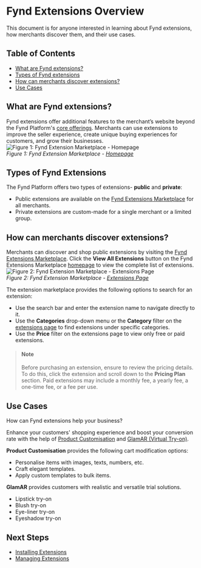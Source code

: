 # Fynd Extensions Overview
This document is for anyone interested in learning about Fynd extensions, how merchants discover them, and their use cases.

## Table of Contents
- [What are Fynd extensions?](#item-one)
- [Types of Fynd extensions](#item-two)
- [How can merchants discover extensions?](#item-three)
- [Use Cases](#item-four)

<a id="item-one"></a>
## What are Fynd extensions?
Fynd extensions offer additional features to the merchant’s website beyond the Fynd Platform's [core offerings](https://platform.fynd.com/features). Merchants can use extensions to improve the seller experience, create unique buying experiences for customers, and grow their businesses.
![Figure 1: Fynd Extension Marketplace - Homepage](https://github.com/debashisborgohain/docs/assets/98230826/fd3721a9-0e9f-4185-ba06-c55b1b03ae4a)  
*Figure 1: Fynd Extension Marketplace - [Homepage](https://extensions.fynd.com/)*

<a id="item-two"></a>
## Types of Fynd Extensions
The Fynd Platform offers two types of extensions- **public** and **private**:
- Public extensions are available on the [Fynd Extensions Marketplace](https://extensions.fynd.com/) for all merchants.
- Private extensions are custom-made for a single merchant or a limited group. 

<a id="item-three"></a>
## How can merchants discover extensions?
Merchants can discover and shop public extensions by visiting the [Fynd Extensions Marketplace](https://extensions.fynd.com/). Click the **View All Extensions** button on the Fynd Extensions Marketplace [homepage](https://extensions.fynd.com/) to view the complete list of extensions.
![Figure 2: Fynd Extension Marketplace - Extensions Page](https://github.com/debashisborgohain/docs/assets/98230826/8f6fd6f6-b9d6-46ad-b5ee-a44f317cee20)  
*Figure 2: Fynd Extension Marketplace - [Extensions Page](https://extensions.fynd.com/extensions)*

The extension marketplace provides the following options to search for an extension:
- Use the search bar and enter the extension name to navigate directly to it.
- Use the **Categories** drop-down menu or the **Category** filter on the [extensions page](https://extensions.fynd.com/extensions) to find extensions under specific categories. 
- Use the **Price** filter on the extensions page to view only free or paid extensions.

> #### Note  
> Before purchasing an extension, ensure to review the pricing details. To do this, click the extension and scroll down to the **Pricing Plan** section. Paid extensions may include a monthly fee, a yearly fee, a one-time fee, or a fee per use.

<a id="item-four"></a>
## Use Cases
How can Fynd extensions help your business?

Enhance your customers' shopping experience and boost your conversion rate with the help of [Product Customisation](https://extensions.fynd.com/extensions/product-customisation) and [GlamAR (Virtual Try-on)](https://extensions.fynd.com/extensions/glamar). 

**Product Customisation** provides the following cart modification options:
- Personalise items with images, texts, numbers, etc.  
- Craft elegant templates.
- Apply custom templates to bulk items.

**GlamAR** provides customers with realistic and versatile trial solutions.
- Lipstick try-on
- Blush try-on
- Eye-liner try-on
- Eyeshadow try-on 

## Next Steps
- [Installing Extensions](installing-extensions)
- [Managing Extensions](managing-extensions)


